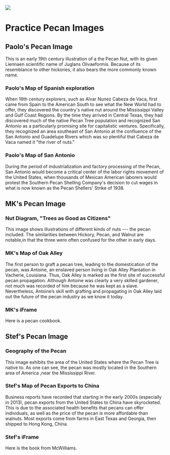<a href="https://www.juncture-digital.org"><img src="https://juncture-digital.github.io/juncture/static/images/ve-button.png"></a>

<param ve-config
       title="Pecan Narrative"
       author="MaryKathryn Underwood, Stefania Rocca, Paolo Taffaro"
       banner="https://upload.wikimedia.org/wikipedia/commons/thumb/b/be/Pecan_pie%2C_November_2010.jpg/640px-Pecan_pie%2C_November_2010.jpg"
       layout="vertical">

<!-- Entities discussed throughout the essay are typically defined before the essay text and
     are thus available in all text.  Entity identifiers (QIDs) can be found in either
     Wikipedia or Wikidata (https://www.wikidata.org)> -->
<param ve-entity eid="Q185372"> <!-- Girl with a Pearl Earring painting -->
<param ve-entity eid="Q41264"> <!-- Johannes Vermeer -->
<param ve-entity eid="Q221092"> <!-- Mauritshuis -->
<param ve-entity eid="Q36600"> <!-- The Hague -->

# Practice Pecan Images

## Paolo's Pecan Image

This is an early 19th century illustration of a the Pecan Nut, with its given Liennaen scientific name of Juglans Olivaeformis. Because of its resemblance to other hickories, it also bears the more <span data-mouseover-image-zoomto="391,2115,1874,1809">commonly known name</span>.
<param ve-image
       label="Illustration from Michaux's North American Trees"
       description="Illustration of the Pecan"
       license="public domain"
       url="https://www.biodiversitylibrary.org/pageImage/52292046"
       region="-701,229,3885,3750">

### Paolo's Map of Spanish exploration

When 16th century explorers, such as Alvar Nunez Cabeza de Vaca, first came <span data-mouseover-map-flyto="34.328981419887434, -90.79370394592483, 5">from Spain to the American South</span> to see what the New World had to offer, they discovered the country's native nut around the Mississippi Valley and Gulf Coast Regions. By the time they arrived in Central Texas, they had discovered much of the native Pecan Tree population and recognized San Antonio as a particularly promising site for capitalistic ventures. Specifically, they recognized an area southeast of San Antonio at the confluence of the San Antonio and Guadelupe Rivers which was so plentiful that Cabeza de Vaca named it <span data-mouseover-map-flyto="28.507321, -96.891096, 13">"the river of nuts."</span>

<param ve-map
       center="44.826771605406485, -32.95883474013582"
       zoom="2"
       Title="American South"
       prefer-geojson>
<param ve-map-layer geojson
	url="https://raw.githubusercontent.com/emkayyou/essays/main/geojson%20San%20Antonio"
	label="Map overlay of Pecan population"
	show-labels
	stroke-width="0">
<param ve-map-marker
       url="https://upload.wikimedia.org/wikipedia/commons/thumb/2/2c/Cabeza_de_Vaca_Portrait.jpg/640px-Cabeza_de_Vaca_Portrait.jpg"
       coords="40.41876802132462, -3.690965698921055"
       size="512, 328"
       circle="true">
<param ve-map-marker
       url="https://upload.wikimedia.org/wikipedia/commons/6/6f/Guadalupe_river_Hunt_TX.jpg"
       coords="28.507321, -96.891096"
       size="512, 328"
       circle="true">

### Paolo's Map of San Antonio

During the period of industrialization and factory processing of the Pecan, San Antonio would become a critical center of the labor rights movement of the United States, when thousands of Mexican American laborers would protest the Southern Pecan Shelling Company's decision to cut wages in what is now known as the <span data-mouseover-map-flyto="29.414579644080305, -98.51945869215106, 13">Pecan Shellers' Strike</span> of 1938.

<param ve-map
       center="34.328981419887434, -90.79370394592483"
       zoom="5"
       Title="American South"
       prefer-geojson>
<param ve-map-layer geojson
	url="https://raw.githubusercontent.com/emkayyou/essays/main/geojson%20San%20Antonio"
	label="Map overlay of Pecan population"
	show-labels
	stroke-width="0">
<param ve-map-marker
       url="https://upload.wikimedia.org/wikipedia/commons/thumb/2/2c/Cabeza_de_Vaca_Portrait.jpg/640px-Cabeza_de_Vaca_Portrait.jpg"
       coords="40.41876802132462, -3.690965698921055"
       size="512, 328"
       circle="true">
<param ve-map-marker
       url="https://npr.brightspotcdn.com/dims4/default/23c3a1e/2147483647/strip/true/crop/1412x1040+0+0/resize/1760x1296!/format/webp/quality/90/?url=http%3A%2F%2Fnpr-brightspot.s3.amazonaws.com%2Flegacy%2Fsites%2Fkstx%2Ffiles%2F201809%2FPecanShellers2.jpg"
       coords="29.439590464092426, -98.49740017110501"
       size="512, 328"
       circle="true">

## MK's Pecan Image

### Nut Diagram, "Trees as Good as Citizens"
This image shows illustrations of different kinds of nuts --- the pecan included. <span data-mouseover-image-zoomto="7,119,687,643">The similarities between Hickory, Pecan, and Walnut are notable</span>,in that the three were often confused for the other in early days. 
<param ve-image 
       url="https://www.archive.org/download/treesasgoodcitiz00packrich/page/n147_w407"
       label="Trees as Good as Citizens"
       description="Nut Diagram"
       license="public domain">

### MK's Map of Oak Alley

The first person to graft a pecan tree, leading to the domestication of the pecan, was Antoine, an enslaved person living in <span data-mouseover-map-flyto="30.00449, -90.77604, 16">Oak Alley Plantation</span> in Vacherie, Louisiana. Thus, Oak Alley is marked as the first site of successful pecan propagation. Although Antoine was clearly a very skilled gardener, not much was recorded of him because he was kept as a slave. Nevertheless, Antoine’s skill with grafting and propagating in Oak Alley laid out the future of the pecan industry as we know it today.

<param ve-map
center="30.00449, -90.77604"
zoom="6"
Title="Oak Alley Plantation"
show-labels>
<param ve-map-marker
url="https://upload.wikimedia.org/wikipedia/commons/e/ee/Oak_alley_-_view_from_front.jpg?20120903075509"
coords="30.00449, -90.77604"
size="800, 571" 
circle="true">

### MK's iFrame
Here is a pecan cookbook.
<param ve-iframe
	src="https://books.google.com/books?id=nSzqCQAAQBAJ&lpg=PP1&pg=PR9#v=onepage&q&f=false">

## Stef's Pecan Image

### Geography of the Pecan
This image exhibits the area of the United States where the Pecan Tree is native to. <span data-mouseover-image-zoomto="280,110,2286,2009">As one can see, the pecan was mostly located in the Southern area of America </span>,near the Mississippi River.
<param ve-image
       url="https://www.biodiversitylibrary.org/pageImage/42277934"
       label="Pecan Growing"
       description="Showing the range of the Pecan"
       license="public domain">

### Stef's Map of Pecan Exports to China
Business reports have recorded that starting in the early 2000s (especially in 2013), pecan exports from the United States to China have skyrocketed. This is due to the associated health benefits that pecans can offer individuals, as well as the price of the pecan is more affordable than walnuts. Most exports come from farms in <span data-mouseover-map-flyto="31.241, -98.723, 5"> East Texas </span> and <span data-mouseover-map-flyto="32.708, -83.178, 5"> Georgia</span>, then shipped to <span data-mouseover-map-flyto="22.3526, 114.1603, 10"> Hong Kong</span>, China.
<param ve-map
	center="22.3526, 114.1603"
 	zoom="2"
  	Title="Pecan Trade Route from US to China"
   	show-labels>
<param ve-map
	center="31.241, -98.723"
 	zoom="5"
  	Title="East Texas"
   	show-labels>
<param ve-map
	center="32.708, -83.178"
 	zoom="5"
  	Title="Georgia"
   	show-labels>
<param ve-map-marker
	url="https://upload.wikimedia.org/wikipedia/commons/5/51/CPO_China%2C_IMO_9434204_at_the_Botlek%2C_Port_of_Rotterdam%2C_pic1.JPG"
	coords="22.28579, 114.16417"
	size="512, 328"
	circle="true">
 <param ve-map-marker
	url="https://upload.wikimedia.org/wikipedia/commons/c/cf/20111012-NRCS-JMV-0002_-_Flickr_-_USDAgov.jpg"
	coords="29.018, -98.685"
	size="512, 328"
	circle="true">
  <param ve-map-marker
	url="https://upload.wikimedia.org/wikipedia/commons/a/af/20100329-NRCS-JMV-0003_-_Flickr_-_USDAgov.jpg"
	coords="31.8402, -83.6224"
	size="512, 328"
	circle="true">

### Stef's iFrame
Here is the book from McWilliams.
<param ve-iframe
	src="https://books.google.com/books?id=aeOQAAAAQBAJ&newbks=0&lpg=PP1&pg=PR3&output=embed">
